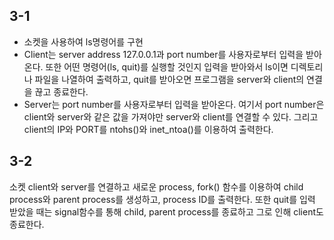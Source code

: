 ## 3-1
* 소켓을 사용하여 ls명령어를 구현 
* Client는 server address 127.0.0.1과 port number를 사용자로부터 입력을 받아온다. 또한 어떤 명령어(ls, quit)를 실행할 것인지 입력을 받아와서 ls이면 디렉토리나 파일을 나열하여 출력하고, quit를 받아오면 프로그램을 server와 client의 연결을 끊고 종료한다.
* Server는 port number를 사용자로부터 입력을 받아온다. 여기서 port number은 client와 server와 같은 값을 가져야만 server와 client를 연결할 수 있다. 그리고 client의 IP와 PORT를 ntohs()와 inet_ntoa()를 이용하여 출력한다.
  
  
  
## 3-2
소켓 client와 server를 연결하고 새로운 process, fork() 함수를 이용하여 child process와 parent process를 생성하고, process ID를 출력한다. 또한 quit를 입력 받았을 때는 signal함수를 통해 child, parent process를 종료하고 그로 인해 client도 종료한다.